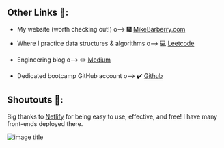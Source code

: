 ## Other Links :link::

 - My website (worth checking out!)  o--> :fireworks:  [MikeBarberry.com](https://mikebarberry.com)

 - Where I practice data structures & algorithms  o-->  :computer:  [Leetcode](https://leetcode.com/Mbarberry/)

 - Engineering blog  o-->  :pencil2:  [Medium](https://mikebarberry.medium.com/)

 - Dedicated bootcamp GitHub account  o--> :heavy_check_mark:  [Github](https://github.com/MikeBarberry-Flatiron)

## Shoutouts :raised_hands::
Big thanks to [Netlify](https://www.netlify.com/) for being easy to use, effective, and free! I have many front-ends deployed there.


![image title](http://blogs.agu.org/geospace/files/2016/01/5565696408_9849980bdb_o.jpg)
